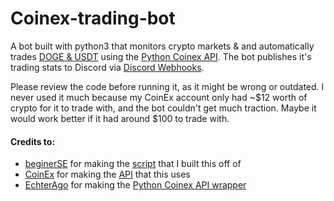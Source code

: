 # Coinex-trading-bot
A bot built with python3 that monitors crypto markets & and automatically trades [DOGE & USDT](https://www.coinex.com/exchange/DOGE-USDT) using the [Python Coinex API](https://pypi.org/project/coinex.py/). The bot publishes it's trading stats to Discord via [Discord Webhooks](https://pypi.org/project/discord-webhook/). 

Please review the code before running it, as it might be wrong or outdated. I never used it much because my CoinEx account only had ~$12 worth of crypto for it to trade with, and the bot couldn't get much traction. Maybe it would work better if it had around $100 to trade with.

#### Credits to:
- [beginerSE](https://github.com/beginerSE/) for making the [script](https://github.com/beginerSE/TradeBot-for-Coinex) that I built this off of
- [CoinEx](https://github.com/coinexcom/) for making the [API](https://github.com/coinexcom/coinex_exchange_api) that this uses
- [EchterAgo](https://github.com/EchterAgo/) for making the [Python Coinex API wrapper](https://github.com/EchterAgo/coinex)
